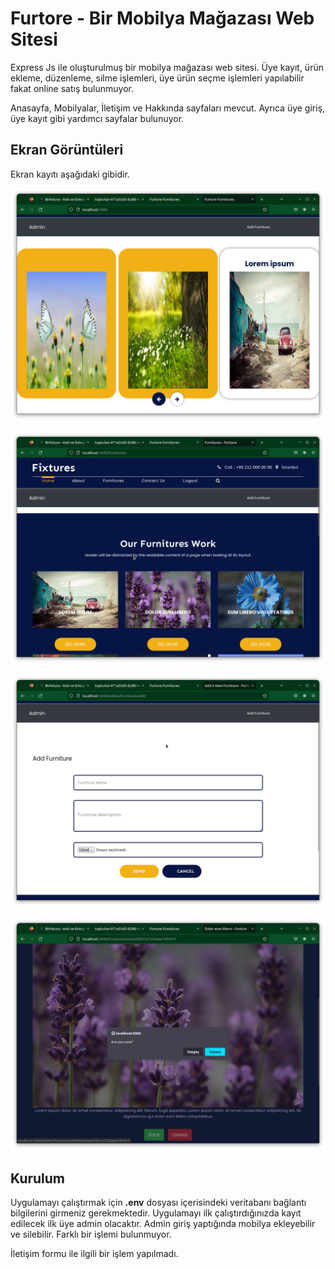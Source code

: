 # Furtore - Bir Mobilya Mağazası Web Sitesi

Express Js ile oluşturulmuş bir mobilya mağazası web sitesi. Üye kayıt, ürün ekleme, düzenleme, silme işlemleri, üye ürün seçme işlemleri yapılabilir fakat online satış bulunmuyor.

Anasayfa, Mobilyalar, İletişim ve Hakkında sayfaları mevcut. Ayrıca üye giriş, üye kayıt gibi yardımcı sayfalar bulunuyor.

## Ekran Görüntüleri

Ekran kayıtı aşağıdaki gibidir.

![Anasayfa](anasayfa.png)

![Mobilyalar](mobilyalar.png)

![Mobilya Ekle](mobilya-ekle.png)

![Mobilya Sile](mobilya-sil.png)

## Kurulum

Uygulamayı çalıştırmak için **.env** dosyası içerisindeki veritabanı bağlantı bilgilerini girmeniz gerekmektedir. Uygulamayı ilk çalıştırdığınızda kayıt edilecek ilk üye admin olacaktır. Admin giriş yaptığında mobilya ekleyebilir ve silebilir. Farklı bir işlemi bulunmuyor.

İletişim formu ile ilgili bir işlem yapılmadı.
